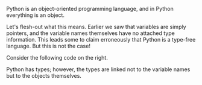 Python is an object-oriented programming language, and in Python everything is an object.

Let's flesh-out what this means. Earlier we saw that variables are simply
pointers, and the variable names themselves have no attached type information.
This leads some to claim erroneously that Python is a type-free language. But
this is not the case! 

Consider the following code on the right.

Python has types; however, the types are linked not to the variable names but
to the objects themselves.

